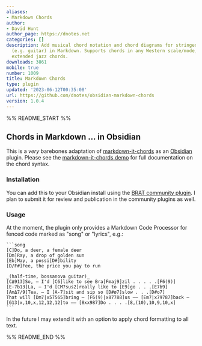 ```yaml
---
aliases:
- Markdown Chords
author:
- David Hunt
author_page: https://dnotes.net
categories: []
description: Add musical chord notation and chord diagrams for stringed instruments
  (e.g. guitar) in Markdown. Supports chords in any Western scale/mode, including
  extended jazz chords.
downloads: 3861
mobile: true
number: 1009
title: Markdown Chords
type: plugin
updated: '2023-06-12T00:35:08'
url: https://github.com/dnotes/obsidian-markdown-chords
version: 1.0.4
---
```


%% README_START %%

## Chords in Markdown ... in Obsidian

This is a *very* barebones adaptation of [markdown-it-chords] as an [Obsidian] plugin.
Please see the [markdown-it-chords demo] for full documentation on the chord syntax.

[markdown-it-chords]: https://github.com/dnotes/markdown-it-chords
[Obsidian]: https://obsidian.md
[markdown-it-chords demo]: https://dnotes.github.io/markdown-it-chords/

### Installation

You can add this to your Obsidian install using the [BRAT community plugin].
I plan to submit it for review and publication in the community plugins as well.

[BRAT community plugin]: https://github.com/TfTHacker/obsidian42-brat

### Usage

At the moment, the plugin only provides a Markdown Code Processor for fenced code marked
as "song" or "lyrics", e.g.:

	```song
	[C]Do, a deer, a female deer
	[Dm]Ray, a drop of golden sun
	[Eb]May, a possi[D#]bility
	[D/F#]Fee, the price you pay to run

	_(half-time, bossanova guitar)_
	[CΔ913]So, — I'd [C6]like to see Bra[Fmaj9]zil . . . . .[F6(9)]
	[E-7b13]La, — I'd [CM7sus2]really like to [E9]go . . .[E7b9]
	[AmΔ7/9]Tea, — I [A-7]sit and sip so [D#ø7]slow . . .[D#o7]
	That will [Dm7|x57565]bring — [F6(9)|x87788]us —— [Em7|x79787]back — [G13|x,10,x,12,12,12]to —— [8xx987]Do . . . .[8,(10),10,9,10,x]
	```

In the future I may extend it with an option to apply chord formatting to all text.


%% README_END %%
